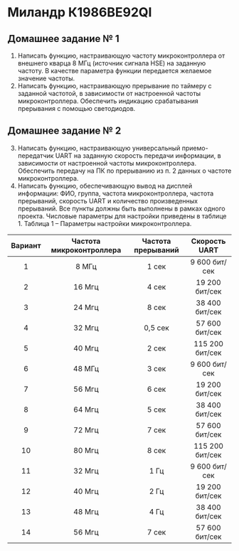 # Миландр К1986ВЕ92QI

## Домашнее задание № 1
1.	Написать функцию, настраивающую частоту микроконтроллера от внешнего кварца 8 МГц (источник сигнала HSE) на заданную частоту. В качестве параметра функции передается желаемое значение частоты.
2.	Написать функцию, настраивающую прерывание по таймеру с заданной частотой, в зависимости от настроенной частоты микроконтроллера. Обеспечить индикацию срабатывания прерывания с помощью светодиодов.

## Домашнее задание № 2
3.	Написать функцию, настраивающую универсальный приемо-передатчик UART на заданную скорость передачи информации, в зависимости от настроенной частоты микроконтроллера. Обеспечить передачу на ПК по прерыванию из п. 2 данных о частоте микроконтроллера.
4.	Написать функцию, обеспечивающую вывод на дисплей информации: ФИО, группа, частота микроконтроллера, частота прерываний, скорость UART и количество произведенных прерываний.
Все пункты должны быть выполнены в рамках одного проекта. Числовые параметры для настройки приведены в таблице 1.
Таблица 1 – Параметры настройки микроконтроллера.


| Вариант | Частота микроконтроллера | Частота прерываний | Скорость UART   |
| :-----: |:------------------------:| :-----------------:| :-------------: |
| 1       | 8 МГц                    | 1 сек              | 9 600 бит/сек   |
| 2       | 16 Мгц                   | 4 сек              | 19 200 бит/cек  |
| 3       | 24 Мгц                   | 8 сек              | 38 400 бит/сек  |
| 4       | 32 Мгц                   | 0,5 сек            | 57 600 бит/сек  |
| 5       | 40 Мгц                   | 2 сек              | 115 200 бит/сек |
| 6       | 48 МГц                   | 3 сек              | 9 600 бит/сек   |
| 7       | 56 Мгц                   | 6 сек              | 19 200 бит/сек  |
| 8       | 64 Мгц                   | 5 сек              | 38 400 бит/сек  |
| 9       | 72 Мгц                   | 7 сек              | 57 600 бит/сек  |
| 10      | 80 Мгц                   | 8 сек              | 115 200 бит/сек |
| 11      | 32 Мгц                   | 1 Гц               | 9 600 бит/сек   |
| 12      | 40 Мгц                   | 2 Гц               | 19 200 бит/cек  |
| 13      | 48 Мгц                   | 4 Гц               | 38 400 бит/сек  |
| 14      | 56 Мгц                   | 7 сек              | 57 600 бит/сек  |
